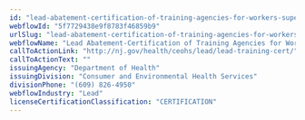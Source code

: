 ```yaml
---
id: "lead-abatement-certification-of-training-agencies-for-workers-supervisors"
webflowId: "5f7729438e9f8783f46859b9"
urlSlug: "lead-abatement-certification-of-training-agencies-for-workers-supervisors"
webflowName: "Lead Abatement-Certification of Training Agencies for Workers & Supervisors"
callToActionLink: "http://nj.gov/health/ceohs/lead/lead-training-cert/"
callToActionText: ""
issuingAgency: "Department of Health"
issuingDivision: "Consumer and Environmental Health Services"
divisionPhone: "(609) 826-4950"
webflowIndustry: "Lead"
licenseCertificationClassification: "CERTIFICATION"
---
```

